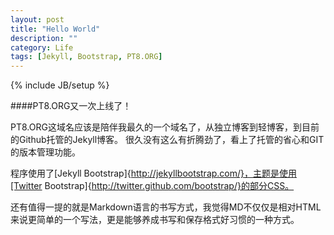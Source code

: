 ```yaml
---
layout: post
title: "Hello World"
description: ""
category: Life
tags: [Jekyll, Bootstrap, PT8.ORG]
---
```

{% include JB/setup %}

####PT8.ORG又一次上线了！

PT8.ORG这域名应该是陪伴我最久的一个域名了，从独立博客到轻博客，到目前的Github托管的Jekyll博客。
很久没有这么有折腾劲了，看上了托管的省心和GIT的版本管理功能。

程序使用了[Jekyll Bootstrap]{http://jekyllbootstrap.com/}，主题是使用[Twitter Bootstrap]{http://twitter.github.com/bootstrap/}的部分CSS。

还有值得一提的就是Markdown语言的书写方式，我觉得MD不仅仅是相对HTML来说更简单的一个写法，更是能够养成书写和保存格式好习惯的一种方式。